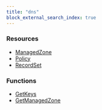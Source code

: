 ```yaml
---
title: "dns"
block_external_search_index: true
---
```


<!-- WARNING: this file was generated by Pulumi Docs Generator. -->
<!-- Do not edit by hand unless you're certain you know what you are doing! -->

<style>
  table td p { margin-top: 0; margin-bottom: 0; }
</style>

<h3>Resources</h3>
<ul class="api">
    <li><a href="managedzone"><span class="symbol resource"></span>ManagedZone</a></li>
    <li><a href="policy"><span class="symbol resource"></span>Policy</a></li>
    <li><a href="recordset"><span class="symbol resource"></span>RecordSet</a></li>
</ul>

<h3>Functions</h3>
<ul class="api">
    <li><a href="getkeys"><span class="symbol datasource"></span>GetKeys</a></li>
    <li><a href="getmanagedzone"><span class="symbol datasource"></span>GetManagedZone</a></li>
</ul>

